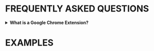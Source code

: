 <!-- ---
layout: page
title: FAQs and Examples
nav_order: 7
permalink: /examples
redirect_from: /guide/examples/
--- -->

# FREQUENTLY ASKED QUESTIONS 
<details>
  <summary>
      <b>What is a Google Chrome Extension?</b>
  </summary>
    <p>
      Google Chrome extensions are programs that can be installed into Chrome in order to add functionality or features to the Chrome browser. In this case, we want to archive the web!
    </p>
</details>

# EXAMPLES
